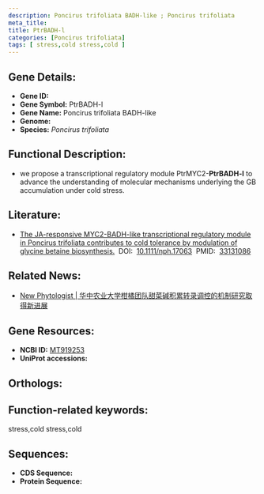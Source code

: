 ```yaml
---
description: Poncirus trifoliata BADH-like ; Poncirus trifoliata
meta_title:
title: PtrBADH-l
categories: [Poncirus trifoliata]
tags: [ stress,cold stress,cold ]
---
```


## Gene Details:
- **Gene ID:**	[]()
- **Gene Symbol:** PtrBADH-l
- **Gene Name:** Poncirus trifoliata BADH-like
- **Genome:** []()
- **Species:** *Poncirus trifoliata*

## Functional Description:
   - we propose a transcriptional regulatory module PtrMYC2-**PtrBADH-l** to advance the understanding of molecular mechanisms underlying the GB accumulation under cold stress.

## Literature:
   - [The JA-responsive MYC2-BADH-like transcriptional regulatory module in Poncirus trifoliata contributes to cold tolerance by modulation of glycine betaine biosynthesis.]( https://nph.onlinelibrary.wiley.com/doi/10.1111/nph.17063)&nbsp;&nbsp;DOI:&nbsp;&nbsp;[10.1111/nph.17063](https://nph.onlinelibrary.wiley.com/doi/10.1111/nph.17063)&nbsp;&nbsp;PMID:&nbsp;&nbsp;[33131086](https://pubmed.ncbi.nlm.nih.gov/33131086/)

## Related News:
   - [New Phytologist | 华中农业大学柑橘团队甜菜碱积累转录调控的机制研究取得新进展](https://mp.weixin.qq.com/s?__biz=Mzg3MDEwNDEyMg==&mid=2247499350&idx=3&sn=b40fc47afe3426be30b6f8ec892ebc99&chksm=ce905303f9e7da15409c9afc01de585c05aca694cfec640d36f2ab20ce4c6fadfbef03cfa376&scene=27#wechat_redirect)

## Gene Resources:
- **NCBI ID:** [MT919253](https://www.ncbi.nlm.nih.gov/gene/?term=MT919253)
- **UniProt accessions:** [](https://www.uniprot.org/uniprotkb//entry)

## Orthologs:


## Function-related keywords:
stress,cold stress,cold

## Sequences:
- **CDS Sequence:**
- **Protein Sequence:**
